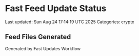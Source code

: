 # Fast Feed Update Status
Last updated: Sun Aug 24 17:14:19 UTC 2025
Categories: crypto

## Feed Files Generated

Generated by Fast Updates Workflow
